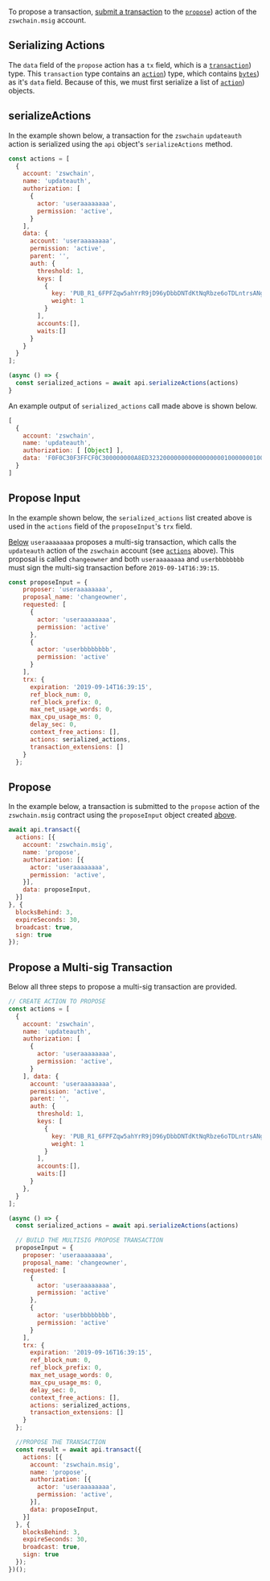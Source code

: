 To propose a transaction, [submit a transaction](01_how-to-submit-a-transaction.md) to the [`propose`](https://github.com/zhongshuwen/zswchain)) action of the `zswchain.msig` account.

## Serializing Actions
The `data` field of the `propose` action has a `tx` field, which is a [`transaction`](https://github.com/zhongshuwen/zswchain)) type.  This `transaction` type contains an [`action`](https://github.com/zhongshuwen/zswchain)) type, which contains [`bytes`](https://github.com/zhongshuwen/zswchain)) as it's `data` field.  Because of this, we must first serialize a list of [`action`](https://github.com/zhongshuwen/zswchain)) objects.

## serializeActions
In the example shown below, a transaction for the `zswchain` `updateauth` action is serialized using the `api` object's `serializeActions` method.
```javascript
const actions = [
  {
    account: 'zswchain',
    name: 'updateauth',
    authorization: [
      {
        actor: 'useraaaaaaaa',
        permission: 'active',
      }
    ],
    data: {
      account: 'useraaaaaaaa',
      permission: 'active',
      parent: '',
      auth: {
        threshold: 1,
        keys: [
          {
            key: 'PUB_R1_6FPFZqw5ahYrR9jD96yDbbDNTdKtNqRbze6oTDLntrsANgQKZu',
            weight: 1
          }
        ],
        accounts:[],
        waits:[]
      }
    }
  }
];

(async () => {
  const serialized_actions = await api.serializeActions(actions)
}
```
An example output of `serialized_actions` call made above is shown below.
```javascript
[
  {
    account: 'zswchain',
    name: 'updateauth',
    authorization: [ [Object] ],
    data: 'F0F0C30F3FFCF0C300000000A8ED3232000000000000000001000000010003FD9ABF3D22615D5621BF74D2D0A652992DE1338E552AD85D5EAF1F39DCAADDB301000000'
  }
]
```

## Propose Input
In the example shown below, the `serialized_actions` list created above is used in the `actions` field of the `proposeInput`'s `trx` field.

[Below](#propose) `useraaaaaaaa` proposes a multi-sig transaction, which calls the `updateauth` action of the `zswchain` account (see [`actions`](#serializeactions) above).  This proposal is called `changeowner` and both `useraaaaaaaa` and `userbbbbbbbb` must sign the multi-sig transaction before `2019-09-14T16:39:15`.
```javascript
const proposeInput = {
    proposer: 'useraaaaaaaa',
    proposal_name: 'changeowner',
    requested: [
      {
        actor: 'useraaaaaaaa',
        permission: 'active'
      },
      {
        actor: 'userbbbbbbbb',
        permission: 'active'
      }
    ],
    trx: {
      expiration: '2019-09-14T16:39:15',
      ref_block_num: 0,
      ref_block_prefix: 0,
      max_net_usage_words: 0,
      max_cpu_usage_ms: 0,
      delay_sec: 0,
      context_free_actions: [],
      actions: serialized_actions,
      transaction_extensions: []
    }
  };
```

## Propose
In the example below, a transaction is submitted to the `propose` action of the `zswchain.msig` contract using the `proposeInput` object created [above](#propose-input).
```javascript
await api.transact({
  actions: [{
    account: 'zswchain.msig',
    name: 'propose',
    authorization: [{
      actor: 'useraaaaaaaa',
      permission: 'active',
    }],
    data: proposeInput,
  }]
}, {
  blocksBehind: 3,
  expireSeconds: 30,
  broadcast: true,
  sign: true
});
```

## Propose a Multi-sig Transaction
Below all three steps to propose a multi-sig transaction are provided.

```javascript
// CREATE ACTION TO PROPOSE
const actions = [
  {
    account: 'zswchain',
    name: 'updateauth',
    authorization: [
      {
        actor: 'useraaaaaaaa',
        permission: 'active',
      }
    ], data: {
      account: 'useraaaaaaaa',
      permission: 'active',
      parent: '',
      auth: {
        threshold: 1,
        keys: [
          {
            key: 'PUB_R1_6FPFZqw5ahYrR9jD96yDbbDNTdKtNqRbze6oTDLntrsANgQKZu',
            weight: 1
          }
        ],
        accounts:[],
        waits:[]
      }
    },
  }
];

(async () => {
  const serialized_actions = await api.serializeActions(actions)

  // BUILD THE MULTISIG PROPOSE TRANSACTION
  proposeInput = {
    proposer: 'useraaaaaaaa',
    proposal_name: 'changeowner',
    requested: [
      {
        actor: 'useraaaaaaaa',
        permission: 'active'
      },
      {
        actor: 'userbbbbbbbb',
        permission: 'active'
      }
    ],
    trx: {
      expiration: '2019-09-16T16:39:15',
      ref_block_num: 0,
      ref_block_prefix: 0,
      max_net_usage_words: 0,
      max_cpu_usage_ms: 0,
      delay_sec: 0,
      context_free_actions: [],
      actions: serialized_actions,
      transaction_extensions: []
    }
  };

  //PROPOSE THE TRANSACTION
  const result = await api.transact({
    actions: [{
      account: 'zswchain.msig',
      name: 'propose',
      authorization: [{
        actor: 'useraaaaaaaa',
        permission: 'active',
      }],
      data: proposeInput,
    }]
  }, {
    blocksBehind: 3,
    expireSeconds: 30,
    broadcast: true,
    sign: true
  });
})();
```
